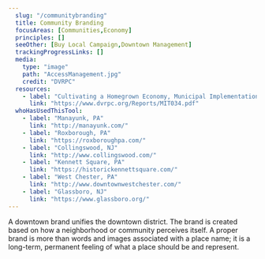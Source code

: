 ```yaml
---
  slug: "/communitybranding"
  title: Community Branding  
  focusAreas: [Communities,Economy]
  principles: []
  seeOther: [Buy Local Campaign,Downtown Management]
  trackingProgressLinks: []
  media: 
    type: "image"
    path: "AccessManagement.jpg"
    credit: "DVRPC"
  resources: 
    - label: "Cultivating a Homegrown Economy, Municipal Implementation Tool #34, DVRPC"
      link: "https://www.dvrpc.org/Reports/MIT034.pdf"  
  whoHasUsedThisTool: 
    - label: "Manayunk, PA"
      link: "http://manayunk.com/"
    - label: "Roxborough, PA"
      link: "https://roxboroughpa.com/"
    - label: "Collingswood, NJ"
      link: "http://www.collingswood.com/"
    - label: "Kennett Square, PA"
      link: "https://historickennettsquare.com/"
    - label: "West Chester, PA"
      link: "http://www.downtownwestchester.com/"
    - label: "Glassboro, NJ"
      link: "https://www.glassboro.org/"
---
```


A downtown brand unifies the downtown district. The brand is created based on how a neighborhood or community perceives itself. A proper brand is more than words and images associated with a place name; it is a long-term, permanent feeling of what a place should be and represent.
